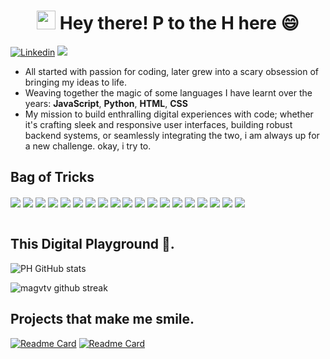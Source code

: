 <h1 align='center'>
  <img src="https://raw.githubusercontent.com/iampavangandhi/iampavangandhi/master/gifs/Hi.gif" width="30px">
  Hey there! P to the H here 😄
</h1>

[![Linkedin](https://img.shields.io/badge/LinkedIn-blue?style=for-the-badge&logo=linkedin&labelColor=blue&link=https://www.linkedin.com/in/ph-nyarang%C3%B8-588685265/)](https://www.linkedin.com/in/ph-nyarang%C3%B8-588685265/)
<a href="mailto:magutujr@gmail.com">
  <img src="https://img.shields.io/badge/Email-grey?style=for-the-badge&logo=gmail&logoColor=white" />
</a>

<!--
**magvtv/magvtv** is a ✨ _special_ ✨ repository because its `README.md` (this file) appears on your GitHub profile.
Here are some ideas to get you started:

- 🔭 I’m currently working on ...
- 🌱 I’m currently learning ...
- 👯 I’m looking to collaborate on ...
- 🤔 I’m looking for help with ...
- 💬 Ask me about ...
- 📫 How to reach me: ...
- 😄 Pronouns: ...
- ⚡ Fun fact: ...
-->

- All started with passion for coding, later grew into a scary obsession of bringing my ideas to life.
- Weaving together the magic of some languages I have learnt over the years: **JavaScript**, **Python**, **HTML**, **CSS**
- My mission to build enthralling digital experiences with code; whether it's crafting sleek and responsive user interfaces, building robust backend systems, or seamlessly integrating the two, i am always up for a new challenge. okay, i try to.


## Bag of Tricks 
<div>
  <img align="center" src="https://img.shields.io/badge/javascript-%23323330.svg?style=for-the-badge&logo=javascript&logoColor=%23F7DF1E">
  <img align='center' src="https://img.shields.io/badge/Node.js-43853D?style=for-the-badge&logo=node.js&logoColor=white"/>
  <img align="center" src="https://img.shields.io/badge/Jest-323330?style=for-the-badge&logo=Jest&logoColor=white"/>
  <img align="center" src="https://img.shields.io/badge/Microsoft-666666?style=for-the-badge&logo=microsoft&logoColor=white"/>
  <img align="center" src="https://img.shields.io/badge/Ruby_on_Rails-CC0000?style=for-the-badge&logo=ruby-on-rails&logoColor=white"/>
  <img align="center" src="https://img.shields.io/badge/Vue.js-35495E?style=for-the-badge&logo=vue.js&logoColor=4FC08D"/>
  <img align="center" src="https://img.shields.io/badge/C%2B%2B-00599C?style=for-the-badge&logo=c%2B%2B&logoColor=white"/>
  <img align="center" src="https://img.shields.io/badge/typescript-%23007ACC.svg?style=for-the-badge&logo=typescript&logoColor=white"/>
  <img align="center" src="https://img.shields.io/badge/html5-%23E34F26.svg?style=for-the-badge&logo=html5&logoColor=white">
  <img align="center" src="https://img.shields.io/badge/css3-%231572B6.svg?style=for-the-badge&logo=css3&logoColor=white"/>
  <img align="center" src="https://img.shields.io/badge/Tailwind_CSS-38B2AC?style=for-the-badge&logo=tailwind-css&logoColor=white"/>
  <img align="center" src="https://img.shields.io/badge/python-3670A0?style=for-the-badge&logo=python&logoColor=ffdd54"/>
  <img align="center" src="https://img.shields.io/badge/git-%23F05033.svg?style=for-the-badge&logo=git&logoColor=white"/>
  <img align="center" src="https://img.shields.io/badge/django-%23092E20.svg?style=for-the-badge&logo=django&logoColor=white"/>
  <img align="center" src="https://img.shields.io/badge/react-%2320232a.svg?style=for-the-badge&logo=react&logoColor=%2361DAFB"/>
  <img align="center" src="https://img.shields.io/badge/mysql-%2300f.svg?style=for-the-badge&logo=mysql&logoColor=white"/>
  <img align="center" src="https://img.shields.io/badge/PostgreSQL-316192?style=for-the-badge&logo=postgresql&logoColor=white"/>
  <img align="center" src="https://img.shields.io/badge/MongoDB-4EA94B?style=for-the-badge&logo=mongodb&logoColor=white"/>
  <img align='center' src='https://img.shields.io/badge/Linux-FCC624?style=for-the-badge&logo=linux&logoColor=black'/>
</div>

<br>

## This Digital Playground 🛝.
![PH GitHub stats](https://github-readme-stats.vercel.app/api?username=magvtv&show_icons=true&theme=merko)
<div align='left'>
  <img src="https://github-readme-streak-stats.herokuapp.com/?user=magvtv&theme=dark" alt="magvtv github streak" />
</div>


## Projects that make me smile.
[![Readme Card](https://github-readme-stats.vercel.app/api/pin/?username=magvtv&repo=VisualJS&theme=github_dark)](https://github.com/magvtv/VisualJS)
[![Readme Card](https://github-readme-stats.vercel.app/api/pin/?username=magvtv&repo=08_Jorja&theme=github_dark)](https://github.com/magvtv/08_Jorja)


